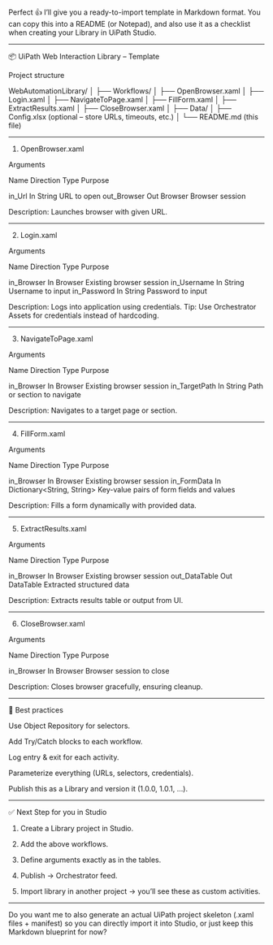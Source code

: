 Perfect 👍
I’ll give you a ready-to-import template in Markdown format. You can copy this into a README (or Notepad), and also use it as a checklist when creating your Library in UiPath Studio.


---

📦 UiPath Web Interaction Library – Template

Project structure

WebAutomationLibrary/
│
├── Workflows/
│   ├── OpenBrowser.xaml
│   ├── Login.xaml
│   ├── NavigateToPage.xaml
│   ├── FillForm.xaml
│   ├── ExtractResults.xaml
│   ├── CloseBrowser.xaml
│
├── Data/
│   ├── Config.xlsx      (optional – store URLs, timeouts, etc.)
│
└── README.md            (this file)


---

1. OpenBrowser.xaml

Arguments

Name	Direction	Type	Purpose

in_Url	In	String	URL to open
out_Browser	Out	Browser	Browser session


Description: Launches browser with given URL.


---

2. Login.xaml

Arguments

Name	Direction	Type	Purpose

in_Browser	In	Browser	Existing browser session
in_Username	In	String	Username to input
in_Password	In	String	Password to input


Description: Logs into application using credentials.
Tip: Use Orchestrator Assets for credentials instead of hardcoding.


---

3. NavigateToPage.xaml

Arguments

Name	Direction	Type	Purpose

in_Browser	In	Browser	Existing browser session
in_TargetPath	In	String	Path or section to navigate


Description: Navigates to a target page or section.


---

4. FillForm.xaml

Arguments

Name	Direction	Type	Purpose

in_Browser	In	Browser	Existing browser session
in_FormData	In	Dictionary<String, String>	Key-value pairs of form fields and values


Description: Fills a form dynamically with provided data.


---

5. ExtractResults.xaml

Arguments

Name	Direction	Type	Purpose

in_Browser	In	Browser	Existing browser session
out_DataTable	Out	DataTable	Extracted structured data


Description: Extracts results table or output from UI.


---

6. CloseBrowser.xaml

Arguments

Name	Direction	Type	Purpose

in_Browser	In	Browser	Browser session to close


Description: Closes browser gracefully, ensuring cleanup.


---

🔑 Best practices

Use Object Repository for selectors.

Add Try/Catch blocks to each workflow.

Log entry & exit for each activity.

Parameterize everything (URLs, selectors, credentials).

Publish this as a Library and version it (1.0.0, 1.0.1, …).



---

✅ Next Step for you in Studio

1. Create a Library project in Studio.


2. Add the above workflows.


3. Define arguments exactly as in the tables.


4. Publish → Orchestrator feed.


5. Import library in another project → you’ll see these as custom activities.




---

Do you want me to also generate an actual UiPath project skeleton (.xaml files + manifest) so you can directly import it into Studio, or just keep this Markdown blueprint for now?

